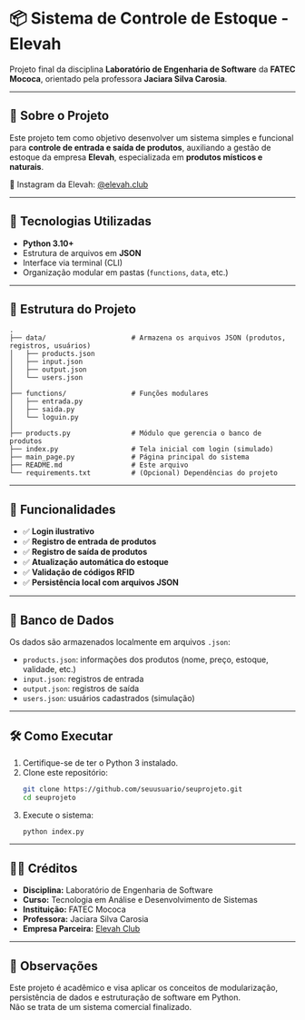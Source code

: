 
# 📦 Sistema de Controle de Estoque - Elevah

Projeto final da disciplina **Laboratório de Engenharia de Software** da **FATEC Mococa**, orientado pela professora **Jaciara Silva Carosia**.

---

## 🧿 Sobre o Projeto

Este projeto tem como objetivo desenvolver um sistema simples e funcional para **controle de entrada e saída de produtos**, auxiliando a gestão de estoque da empresa **Elevah**, especializada em **produtos místicos e naturais**.

🔗 Instagram da Elevah: [@elevah.club](https://www.instagram.com/elevah.club/)

---

## 🧰 Tecnologias Utilizadas

- **Python 3.10+**
- Estrutura de arquivos em **JSON**
- Interface via terminal (CLI)
- Organização modular em pastas (`functions`, `data`, etc.)

---

## 📂 Estrutura do Projeto

```
.
├── data/                     # Armazena os arquivos JSON (produtos, registros, usuários)
│   ├── products.json
│   ├── input.json
│   ├── output.json
│   └── users.json
│
├── functions/                # Funções modulares
│   ├── entrada.py
│   ├── saida.py
│   └── loguin.py
│
├── products.py               # Módulo que gerencia o banco de produtos
├── index.py                  # Tela inicial com login (simulado)
├── main_page.py              # Página principal do sistema
├── README.md                 # Este arquivo
└── requirements.txt          # (Opcional) Dependências do projeto
```

---

## 🔄 Funcionalidades

- ✅ **Login ilustrativo**
- ✅ **Registro de entrada de produtos**
- ✅ **Registro de saída de produtos**
- ✅ **Atualização automática do estoque**
- ✅ **Validação de códigos RFID**
- ✅ **Persistência local com arquivos JSON**

---

## 📁 Banco de Dados

Os dados são armazenados localmente em arquivos `.json`:

- `products.json`: informações dos produtos (nome, preço, estoque, validade, etc.)
- `input.json`: registros de entrada
- `output.json`: registros de saída
- `users.json`: usuários cadastrados (simulação)

---

## 🛠 Como Executar

1. Certifique-se de ter o Python 3 instalado.
2. Clone este repositório:
   ```bash
   git clone https://github.com/seuusuario/seuprojeto.git
   cd seuprojeto
   ```
3. Execute o sistema:
   ```bash
   python index.py
   ```

---

## 👩‍🏫 Créditos

- **Disciplina:** Laboratório de Engenharia de Software  
- **Curso:** Tecnologia em Análise e Desenvolvimento de Sistemas  
- **Instituição:** FATEC Mococa  
- **Professora:** Jaciara Silva Carosia  
- **Empresa Parceira:** [Elevah Club](https://www.instagram.com/elevah.club/)

---

## 📌 Observações

Este projeto é acadêmico e visa aplicar os conceitos de modularização, persistência de dados e estruturação de software em Python.  
Não se trata de um sistema comercial finalizado.
